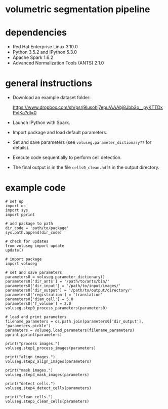 # volumetric segmentation pipeline #

# dependencies
- Red Hat Enterprise Linux 3.10.0
- Python 3.5.2 and IPython 5.3.0
- Apache Spark 1.6.2
- Advanced Normalization Tools (ANTS) 2.1.0

# general instructions
- Download an example dataset folder: 

	https://www.dropbox.com/sh/psrj9lusohj7epu/AAAbj8Jbb3o__pyKTTDxPvIKa?dl=0

- Launch IPython with Spark.

- Import package and load default parameters.

- Set and save parameters (see `voluseg.parameter_dictionary??` for details).

- Execute code sequentially to perform cell detection.

- The final output is in the file `cells0_clean.hdf5` in the output directory.

# example code

```
# set up
import os
import sys
import pprint

# add package to path
dir_code = 'path/to/package'
sys.path.append(dir_code)

# check for updates
from voluseg import update
update()

# import package
import voluseg

# set and save parameters
parameters0 = voluseg.parameter_dictionary()
parameters0['dir_ants'] = '/path/to/ants/bin/'
parameters0['dir_input'] = '/path/to/input/images/'
parameters0['dir_output'] = '/path/to/output/directory/'
parameters0['registration'] = 'translation'
parameters0['diam_cell'] = 5.0
parameters0['f_volume'] = 2.0
voluseg.step0_process_parameters(parameters0)

# load and print parameters
filename_parameters = os.path.join(parameters0['dir_output'], 'parameters.pickle')
parameters = voluseg.load_parameters(filename_parameters)
pprint.pprint(parameters)

print("process images.")
voluseg.step1_process_images(parameters)

print("align images.")
voluseg.step2_align_images(parameters)

print("mask images.")
voluseg.step3_mask_images(parameters)

print("detect cells.")
voluseg.step4_detect_cells(parameters)

print("clean cells.")
voluseg.step5_clean_cells(parameters)
```
